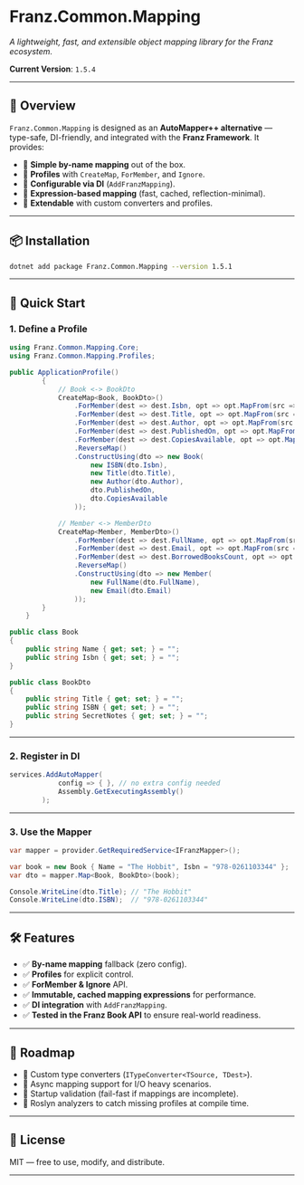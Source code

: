 ﻿# **Franz.Common.Mapping**

*A lightweight, fast, and extensible object mapping library for the Franz ecosystem.*

**Current Version**: `1.5.4`

---

## 🌟 Overview

`Franz.Common.Mapping` is designed as an **AutoMapper++ alternative** — type-safe, DI-friendly, and integrated with the **Franz Framework**.
It provides:

* 🔹 **Simple by-name mapping** out of the box.
* 🔹 **Profiles** with `CreateMap`, `ForMember`, and `Ignore`.
* 🔹 **Configurable via DI** (`AddFranzMapping`).
* 🔹 **Expression-based mapping** (fast, cached, reflection-minimal).
* 🔹 **Extendable** with custom converters and profiles.

---

## 📦 Installation

```bash
dotnet add package Franz.Common.Mapping --version 1.5.1
```

---

## 🚀 Quick Start

### 1. Define a Profile

```csharp
using Franz.Common.Mapping.Core;
using Franz.Common.Mapping.Profiles;

public ApplicationProfile()
        {
            // Book <-> BookDto
            CreateMap<Book, BookDto>()
                .ForMember(dest => dest.Isbn, opt => opt.MapFrom(src => src.Isbn.Value))
                .ForMember(dest => dest.Title, opt => opt.MapFrom(src => src.Title.Value))
                .ForMember(dest => dest.Author, opt => opt.MapFrom(src => src.Author.Value))
                .ForMember(dest => dest.PublishedOn, opt => opt.MapFrom(src => src.PublishedOn))
                .ForMember(dest => dest.CopiesAvailable, opt => opt.MapFrom(src => src.CopiesAvailable))
                .ReverseMap()
                .ConstructUsing(dto => new Book(
                    new ISBN(dto.Isbn),
                    new Title(dto.Title),
                    new Author(dto.Author),
                    dto.PublishedOn,
                    dto.CopiesAvailable
                ));

            // Member <-> MemberDto
            CreateMap<Member, MemberDto>()
                .ForMember(dest => dest.FullName, opt => opt.MapFrom(src => src.Name.Value))
                .ForMember(dest => dest.Email, opt => opt.MapFrom(src => src.Email.Value))
                .ForMember(dest => dest.BorrowedBooksCount, opt => opt.MapFrom(src => src.BorrowedBooks.Count))
                .ReverseMap()
                .ConstructUsing(dto => new Member(
                    new FullName(dto.FullName),
                    new Email(dto.Email)
                ));
        }
    }

public class Book 
{ 
    public string Name { get; set; } = ""; 
    public string Isbn { get; set; } = ""; 
}

public class BookDto 
{ 
    public string Title { get; set; } = ""; 
    public string ISBN { get; set; } = ""; 
    public string SecretNotes { get; set; } = ""; 
}
```

---

### 2. Register in DI

```csharp
services.AddAutoMapper(
            config => { }, // no extra config needed
            Assembly.GetExecutingAssembly()
        );

```

---

### 3. Use the Mapper

```csharp
var mapper = provider.GetRequiredService<IFranzMapper>();

var book = new Book { Name = "The Hobbit", Isbn = "978-0261103344" };
var dto = mapper.Map<Book, BookDto>(book);

Console.WriteLine(dto.Title); // "The Hobbit"
Console.WriteLine(dto.ISBN);  // "978-0261103344"
```

---

## 🛠 Features

* ✅ **By-name mapping** fallback (zero config).
* ✅ **Profiles** for explicit control.
* ✅ **ForMember & Ignore** API.
* ✅ **Immutable, cached mapping expressions** for performance.
* ✅ **DI integration** with `AddFranzMapping`.
* ✅ **Tested in the Franz Book API** to ensure real-world readiness.

---

## 🧭 Roadmap

* 🔹 Custom type converters (`ITypeConverter<TSource, TDest>`).
* 🔹 Async mapping support for I/O heavy scenarios.
* 🔹 Startup validation (fail-fast if mappings are incomplete).
* 🔹 Roslyn analyzers to catch missing profiles at compile time.

---

## 📄 License

MIT — free to use, modify, and distribute.

---